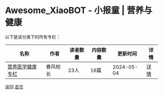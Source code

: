 # Awesome_XiaoBOT - 小报童 | 营养与健康

以下是该分类下的所有专栏：

| 名称 | 作者 | 读者数量 | 内容数量 | 更新时间 | 详情 |
|------|------|----------|----------|----------|------|
| [营养医学健康专栏](https://xiaobot.net/p/cfjk6688?refer=0b133df9-27dc-423b-8101-639049001c13) | 春风校长 | 23人 | 16篇 |  2024-05-04 | [详情](../data/cfjk6688.md) |


返回 [首页](../README.md)
